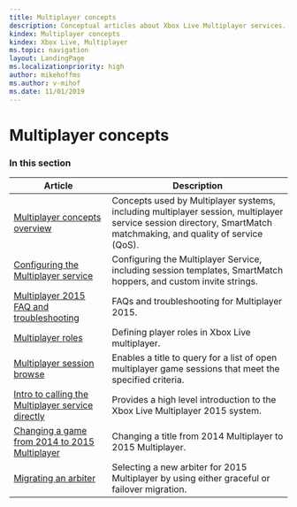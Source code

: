 ```yaml
---
title: Multiplayer concepts
description: Conceptual articles about Xbox Live Multiplayer services.
kindex: Multiplayer concepts
kindex: Xbox Live, Multiplayer
ms.topic: navigation
layout: LandingPage
ms.localizationpriority: high
author: mikehoffms
ms.author: v-mihof
ms.date: 11/01/2019
---
```


# Multiplayer concepts


### In this section

| Article | Description |
|---------|-------------|
| [Multiplayer concepts overview](live-multiplayer-concepts.md) | Concepts used by Multiplayer systems, including multiplayer session, multiplayer service session directory, SmartMatch matchmaking, and quality of service (QoS). |
| [Configuring the Multiplayer service](live-configure-the-multiplayer-service.md) | Configuring the Multiplayer Service, including session templates, SmartMatch hoppers, and custom invite strings. |
| [Multiplayer 2015 FAQ and troubleshooting](live-multiplayer-2015-faq.md) | FAQs and troubleshooting for Multiplayer 2015. |
| [Multiplayer roles](live-multiplayer-roles.md) | Defining player roles in Xbox Live multiplayer. |
| [Multiplayer session browse](live-session-browse.md) | Enables a title to query for a list of open multiplayer game sessions that meet the specified criteria. |
| [Intro to calling the Multiplayer service directly](live-intro-calling-mp-directly.md) | Provides a high level introduction to the Xbox Live Multiplayer 2015 system. |
| [Changing a game from 2014 to 2015 Multiplayer](live-issues-changing-to-mp-2015.md) | Changing a title from 2014 Multiplayer to 2015 Multiplayer. |
| [Migrating an arbiter](live-migrating-an-arbiter.md) | Selecting a new arbiter for 2015 Multiplayer by using either graceful or failover migration. |
